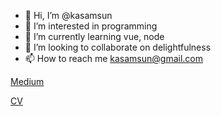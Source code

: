- 👋 Hi, I’m @kasamsun
- 👀 I’m interested in programming
- 🌱 I’m currently learning vue, node
- 💞️ I’m looking to collaborate on delightfulness
- 📫 How to reach me kasamsun@gmail.com

[Medium](https://kasamsun.medium.com/)

[CV](https://kasamsun.github.io/digital-cv)


<!---
kasamsun/kasamsun is a ✨ special ✨ repository because its `README.md` (this file) appears on your GitHub profile.
You can click the Preview link to take a look at your changes.
--->
